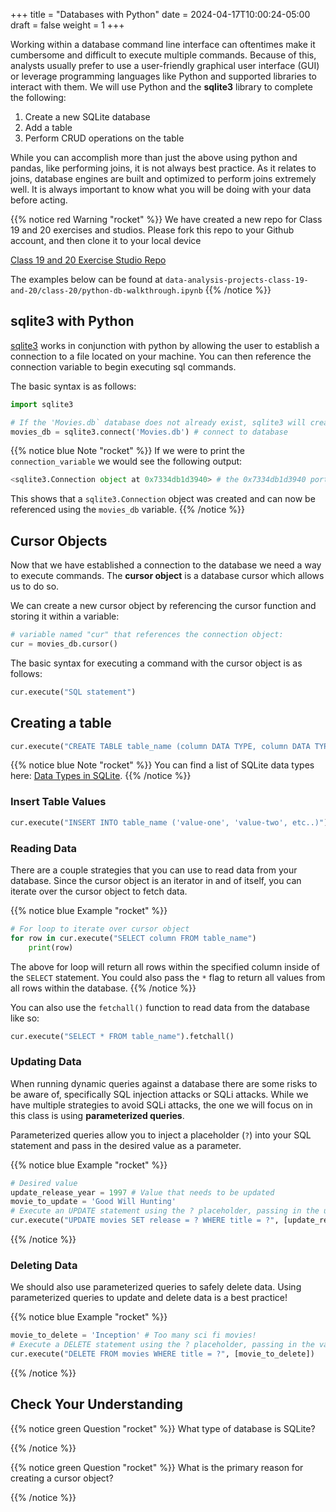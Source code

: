 +++
title = "Databases with Python"
date = 2024-04-17T10:00:24-05:00
draft = false
weight = 1
+++

Working within a database command line interface can oftentimes make it cumbersome and difficult to execute multiple commands. Because of this, analysts usually prefer to use a user-friendly graphical user interface (GUI) or leverage programming languages like Python and supported libraries to interact with them. We will use Python and the **sqlite3** library to complete the following:
1. Create a new SQLite database
1. Add a table
1. Perform CRUD operations on the table

While you can accomplish more than just the above using python and pandas, like performing joins, it is not always best practice. As it relates to joins, database engines are built and optimized to perform joins extremely well. It is always important to know what you will be doing with your data before acting.

{{% notice red Warning "rocket" %}}
We have created a new repo for Class 19 and 20 exercises and studios. 
Please fork this repo to your Github account, and then clone it to your local device

[Class 19 and 20 Exercise Studio Repo](https://github.com/LaunchCodeEducation/data-analysis-projects-class-19-and-20)

The examples below can be found at `data-analysis-projects-class-19-and-20/class-20/python-db-walkthrough.ipynb`
{{% /notice %}}



## sqlite3 with Python

[sqlite3](https://docs.python.org/3/library/sqlite3.html) works in conjunction with python by allowing the user to establish a connection to a file located on your machine. You can then reference the connection variable to begin executing sql commands.

The basic syntax is as follows:

```python
import sqlite3

# If the 'Movies.db` database does not already exist, sqlite3 will create one!
movies_db = sqlite3.connect('Movies.db') # connect to database
```

{{% notice blue Note "rocket" %}}
If we were to print the `connection_variable` we would see the following output:

```python
<sqlite3.Connection object at 0x7334db1d3940> # the 0x7334db1d3940 portion will vary
```

This shows that a `sqlite3.Connection` object was created and can now be referenced using the `movies_db` variable.
{{% /notice %}}

## Cursor Objects

Now that we have established a connection to the database we need a way to execute commands. The **cursor object** is a database cursor which allows us to do so.

We can create a new cursor object by referencing the cursor function and storing it within a variable:

```python
# variable named "cur" that references the connection object:
cur = movies_db.cursor()
```

The basic syntax for executing a command with the cursor object is as follows:

```python
cur.execute("SQL statement")
```

## Creating a table

```python
cur.execute("CREATE TABLE table_name (column DATA TYPE, column DATA TYPE, etc..)")
```

{{% notice blue Note "rocket" %}}
You can find a list of SQLite data types here: [Data Types in SQLite](https://sqlite.org/datatype3.html).
{{% /notice %}}

### Insert Table Values

```python
cur.execute("INSERT INTO table_name ('value-one', 'value-two', etc..)")
```

### Reading Data

There are a couple strategies that you can use to read data from your database. Since the cursor object is an iterator in and of itself, you can iterate over the cursor object to fetch data.

{{% notice blue Example "rocket" %}}

```python
# For loop to iterate over cursor object
for row in cur.execute("SELECT column FROM table_name")
    print(row)
```

The above for loop will return all rows within the specified column inside of the `SELECT` statement. You could also pass the `*` flag to return all values from all rows within the database.
{{% /notice %}}

You can also use the `fetchall()` function to read data from the database like so:

```python
cur.execute("SELECT * FROM table_name").fetchall()
```

### Updating Data

When running dynamic queries against a database there are some risks to be aware of, specifically SQL injection attacks or SQLi attacks. While we have multiple strategies to avoid SQLi attacks, the one we will focus on in this class is using **parameterized queries**.

Parameterized queries allow you to inject a placeholder (`?`) into your SQL statement and pass in the desired value as a parameter.

{{% notice blue Example "rocket" %}}
```python
# Desired value
update_release_year = 1997 # Value that needs to be updated
movie_to_update = 'Good Will Hunting'
# Execute an UPDATE statement using the ? placeholder, passing in the update variables as a list literal
cur.execute("UPDATE movies SET release = ? WHERE title = ?", [update_release_year, movie_to_update])
```
{{% /notice %}}

### Deleting Data

We should also use parameterized queries to safely delete data.
Using parameterized queries to update and delete data is a best practice!

{{% notice blue Example "rocket" %}}
```python
movie_to_delete = 'Inception' # Too many sci fi movies!
# Execute a DELETE statement using the ? placeholder, passing in the variable as a list literal
cur.execute("DELETE FROM movies WHERE title = ?", [movie_to_delete])
```
{{% /notice %}}

## Check Your Understanding

{{% notice green Question "rocket" %}}
What type of database is SQLite?

<!-- Solution: disk-based database, does not require its own server. Stored isnide of a file on your machine -->
{{% /notice %}}

{{% notice green Question "rocket" %}}
What is the primary reason for creating a cursor object?

<!-- Solution: Executing commands inside of the datastore -->
{{% /notice %}}